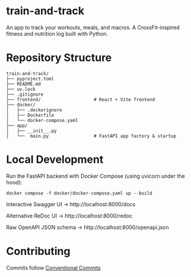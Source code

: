 # train-and-track
An app to track your workouts, meals, and macros. A CrossFit-inspired fitness and nutrition log built with Python.

# Repository Structure
```
train-and-track/
├── pyproject.toml
├── README.md
├── uv.lock
├── .gitignore
├── frontend/                    # React + Vite frontend
├── docker/
│   ├── .dockerignore
│   ├── Dockerfile
│   └── docker-compose.yaml
├── app/
│   ├── __init__.py
│   └──  main.py                 # FastAPI app factory & startup
```

# Local Development
Run the FastAPI backend with Docker Compose (using uvicorn under the hood):

```docker compose -f docker/docker-compose.yaml up --build```

Interactive Swagger UI →
http://localhost:8000/docs

Alternative ReDoc UI →
http://localhost:8000/redoc

Raw OpenAPI JSON schema →
http://localhost:8000/openapi.json

# Contributing

Commits follow [Conventional Commits](https://www.conventionalcommits.org/en/v1.0.0/)
